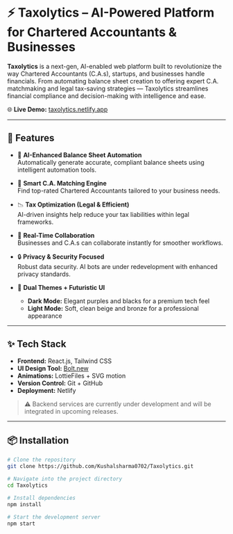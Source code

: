 # ⚡️ Taxolytics – AI-Powered Platform for Chartered Accountants & Businesses

**Taxolytics** is a next-gen, AI-enabled web platform built to revolutionize the way Chartered Accountants (C.A.s), startups, and businesses handle financials. From automating balance sheet creation to offering expert C.A. matchmaking and legal tax-saving strategies — Taxolytics streamlines financial compliance and decision-making with intelligence and ease.

🌐 **Live Demo:** [taxolytics.netlify.app](https://taxolytics.netlify.app)

---

## 🚀 Features

- 🧠 **AI-Enhanced Balance Sheet Automation**  
  Automatically generate accurate, compliant balance sheets using intelligent automation tools.

- 💼 **Smart C.A. Matching Engine**  
  Find top-rated Chartered Accountants tailored to your business needs.

- 📉 **Tax Optimization (Legal & Efficient)**  
  AI-driven insights help reduce your tax liabilities within legal frameworks.

- 🔁 **Real-Time Collaboration**  
  Businesses and C.A.s can collaborate instantly for smoother workflows.

- 🔒 **Privacy & Security Focused**  
  Robust data security. AI bots are under redevelopment with enhanced privacy standards.

- 🎨 **Dual Themes + Futuristic UI**  
  - **Dark Mode:** Elegant purples and blacks for a premium tech feel  
  - **Light Mode:** Soft, clean beige and bronze for a professional appearance

---

## ✨ Tech Stack

- **Frontend:** React.js, Tailwind CSS  
- **UI Design Tool:** [Bolt.new](https://bolt.new)  
- **Animations:** LottieFiles + SVG motion  
- **Version Control:** Git + GitHub  
- **Deployment:** Netlify

> ⚠️ Backend services are currently under development and will be integrated in upcoming releases.

---

## 📦 Installation

```bash
# Clone the repository
git clone https://github.com/Kushalsharma0702/Taxolytics.git

# Navigate into the project directory
cd Taxolytics

# Install dependencies
npm install

# Start the development server
npm start
